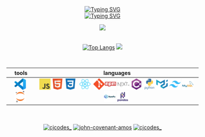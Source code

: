 <div id="badges"  align="center">

[![Typing SVG](https://readme-typing-svg.herokuapp.com?color=63CF15&lines=HI👋+My+Name+Is+CJCODES)](https://git.io/typing-svg)<br>
[![Typing SVG](https://readme-typing-svg.herokuapp.com?color=63CF15&lines=WEB+DEVELOPMENT+-+-+DATA+ANALYSIS)](https://git.io/typing-svg)

    
  </div>

<div id="badges"  align="center">
    
  </div>

<div id="header" align="center">
    <a href="yhttps://github.com/CJCODESgit/">
  <img src="https://media1.giphy.com/media/qgQUggAC3Pfv687qPC/giphy.gif" width="360"/>
       </a>
</div>

<br>

     
<div align="center">
   
   [![Top Langs](https://github-readme-stats.vercel.app/api/top-langs/?username=CJCODESgit&layout=compact&theme=radical)](https://github.com/CJCODESgit) 
  <img  height=' 165px' src="https://github-readme-stats.vercel.app/api?username=CJCODESgit&show_icons=true&theme=gotham&count_private=true">
</div>

<br>

 <div id='badges' align="center">

| tools  | languages | 
|---|---|
|<div id='badges' align="center"><img src="https://github.com/devicons/devicon/blob/master/icons/vscode/vscode-original.svg" title="" alt="J" width="30" height="30"/>&nbsp;<img src="https://github.com/devicons/devicon/blob/master/icons/jupyter/jupyter-original.svg" title="" alt="J" width="30" height="30"/>&nbsp; </div>|<div id='badges' align="center"><img src="https://github.com/devicons/devicon/blob/master/icons/javascript/javascript-original.svg" title="" alt="J" width="30" height="30"/>&nbsp;<img src="https://github.com/devicons/devicon/blob/master/icons/html5/html5-original.svg" title="" alt="J" width="30" height="30"/>&nbsp;<img src="https://github.com/devicons/devicon/blob/master/icons/css3/css3-plain.svg" title="" alt="J" width="30" height="30"/>&nbsp; <img src="https://github.com/devicons/devicon/blob/master/icons/react/react-original.svg" title="" alt="J" width="30" height="30"/>&nbsp; <img src="https://github.com/devicons/devicon/blob/master/icons/git/git-original.svg" title="" alt="J" width="30" height="30"/><img src="https://github.com/devicons/devicon/blob/master/icons/npm/npm-original-wordmark.svg" title="" alt="J" width="30" height="30"/>&nbsp;<img src="https://github.com/devicons/devicon/blob/master/icons/nextjs/nextjs-original-wordmark.svg" title="" alt="J" width="30" height="30"/>&nbsp;<img src="https://github.com/devicons/devicon/blob/master/icons/csharp/csharp-original.svg" title="" alt="" width="30" height="30"/>&nbsp;<img src="https://github.com/devicons/devicon/blob/master/icons/python/python-original-wordmark.svg" title="" alt="" width="30" height="30"/>&nbsp;<img src="https://github.com/devicons/devicon/blob/master/icons/materialui/materialui-original.svg" title="" alt="" width="30" height="30"/>&nbsp;<img src="https://github.com/devicons/devicon/blob/master/icons/tailwindcss/tailwindcss-plain.svg" title="" alt="" width="30" height="30"/>&nbsp;<img src="https://github.com/devicons/devicon/blob/master/icons/mysql/mysql-original-wordmark.svg" title="" alt="" width="30" height="30"/>&nbsp;<img src="https://github.com/devicons/devicon/blob/master/icons/numpy/numpy-original-wordmark.svg" title="" alt="" width="30" height="30"/>&nbsp;<img src="https://github.com/devicons/devicon/blob/master/icons/pandas/pandas-original-wordmark.svg" title="" alt="" width="30" height="30"/>&nbsp; </div></div>|   
  
  




<br>

<div id="badges"  align="center">



</div>


<br>

 </div>
<div id="badges"  align="center">
  <a href="https://twitter.com/cjcodes_" target="blank"><img align="center" src="https://raw.githubusercontent.com/rahuldkjain/github-profile-readme-generator/master/src/images/icons/Social/twitter.svg" alt="cjcodes_" height="30" width="40" /></a>
<a href="https://linkedin.com/in/john-covenant-amos" target="blank"><img align="center" src="https://raw.githubusercontent.com/rahuldkjain/github-profile-readme-generator/master/src/images/icons/Social/linked-in-alt.svg" alt="john-covenant-amos" height="30" width="40" /></a>
<a href="https://instagram.com/cjcodes_" target="blank"><img align="center" src="https://raw.githubusercontent.com/rahuldkjain/github-profile-readme-generator/master/src/images/icons/Social/instagram.svg" alt="cjcodes_" height="30" width="40" /></a>
  </a>
</div>





<div>

</div>
